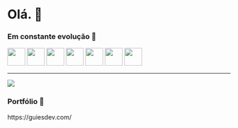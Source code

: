
# Olá. 👋

<!--
**GuilhermeES/GuilhermeES** is a ✨ _special_ ✨ repository because its `README.md` (this file) appears on your GitHub profile.

Here are some ideas to get you started:

- 🔭 I’m currently working on ...
- 🌱 I’m currently learning ...
- 👯 I’m looking to collaborate on ...
- 🤔 I’m looking for help with ...
- 💬 Ask me about ...
- 📫 How to reach me: ...
- 😄 Pronouns: ...
- ⚡ Fun fact: ...
-->


<h3>Em constante evolução 🦾 </h3>

<div>
  <img src="https://cdn.jsdelivr.net/gh/devicons/devicon/icons/javascript/javascript-original.svg" width="40" />
  <img src="https://cdn.jsdelivr.net/gh/devicons/devicon/icons/typescript/typescript-original.svg" width="40"/>
  <img src="https://cdn.jsdelivr.net/gh/devicons/devicon/icons/html5/html5-original.svg" width="40"/>
  <img src="https://cdn.jsdelivr.net/gh/devicons/devicon/icons/css3/css3-original.svg"   width="40"/>
  <img src="https://cdn.jsdelivr.net/gh/devicons/devicon/icons/vuejs/vuejs-original.svg" width="40"/>

  <img src="https://cdn.jsdelivr.net/gh/devicons/devicon/icons/php/php-original.svg" width="40" />

  <img src="https://cdn.jsdelivr.net/gh/devicons/devicon/icons/wordpress/wordpress-plain.svg" width="40" />
</div>

<hr>
<div>
  <a href="https://www.linkedin.com/in/guilherme-estevao-dev/" target="_blank">
  <img src="https://img.shields.io/badge/LinkedIn-0077B5?style=for-the-badge&logo=linkedin&logoColor=white">
</a>
</div> 

### Portfólio 🔗
<div class="">
  https://guiesdev.com/
</div>


